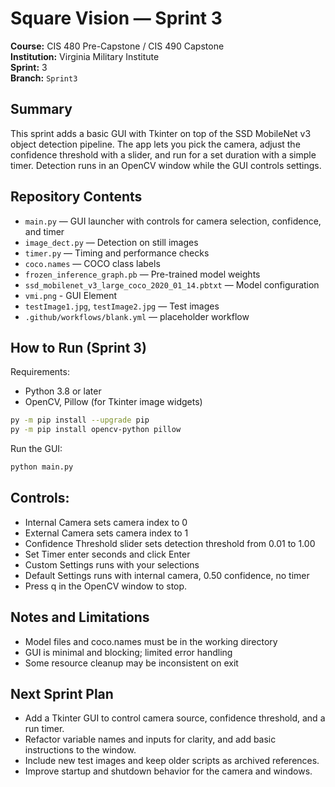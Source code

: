 # Square Vision — Sprint 3

**Course:** CIS 480 Pre-Capstone / CIS 490 Capstone  
**Institution:** Virginia Military Institute  
**Sprint:** 3  
**Branch:** `Sprint3`

## Summary
This sprint adds a basic GUI with Tkinter on top of the SSD MobileNet v3 object detection pipeline. The app lets you pick the camera, adjust the confidence threshold with a slider, and run for a set duration with a simple timer. Detection runs in an OpenCV window while the GUI controls settings.

## Repository Contents
- `main.py` — GUI launcher with controls for camera selection, confidence, and timer  
- `image_dect.py` — Detection on still images  
- `timer.py` — Timing and performance checks  
- `coco.names` — COCO class labels  
- `frozen_inference_graph.pb` — Pre-trained model weights  
- `ssd_mobilenet_v3_large_coco_2020_01_14.pbtxt` — Model configuration  
- `vmi.png` - GUI Element
- `testImage1.jpg`, `testImage2.jpg` — Test images  
- `.github/workflows/blank.yml` — placeholder workflow

## How to Run (Sprint 3)
Requirements:
- Python 3.8 or later
- OpenCV, Pillow (for Tkinter image widgets)
```bash
py -m pip install --upgrade pip
py -m pip install opencv-python pillow
```
Run the GUI:
```bash
python main.py
```

## Controls:
- Internal Camera sets camera index to 0
- External Camera sets camera index to 1
- Confidence Threshold slider sets detection threshold from 0.01 to 1.00
- Set Timer enter seconds and click Enter
- Custom Settings runs with your selections
- Default Settings runs with internal camera, 0.50 confidence, no timer
- Press q in the OpenCV window to stop.

## Notes and Limitations
- Model files and coco.names must be in the working directory
- GUI is minimal and blocking; limited error handling
- Some resource cleanup may be inconsistent on exit

## Next Sprint Plan
- Add a Tkinter GUI to control camera source, confidence threshold, and a run timer.
- Refactor variable names and inputs for clarity, and add basic instructions to the window.
- Include new test images and keep older scripts as archived references.
- Improve startup and shutdown behavior for the camera and windows.